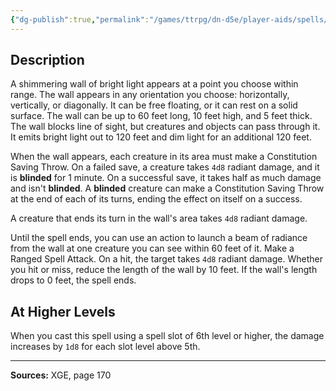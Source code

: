 ```yaml
---
{"dg-publish":true,"permalink":"/games/ttrpg/dn-d5e/player-aids/spells/level-5/wall-of-light/","tags":["TTRPG/DND/5e","verbal","somatic","material","concentration","Spell"],"noteIcon":""}
---
```



## Description
A shimmering wall of bright light appears at a point you choose within range.
The wall appears in any orientation you choose: horizontally, vertically, or diagonally.
It can be free floating, or it can rest on a solid surface.
The wall can be up to 60 feet long, 10 feet high, and 5 feet thick.
The wall blocks line of sight, but creatures and objects can pass through it.
It emits bright light out to 120 feet and dim light for an additional 120 feet.

When the wall appears, each creature in its area must make a Constitution Saving Throw.
On a failed save, a creature takes `4d8` radiant damage, and it is **blinded** for 1 minute.
On a successful save, it takes half as much damage and isn't **blinded**.
A **blinded** creature can make a Constitution Saving Throw at the end of each of its turns, ending the effect on itself on a success.

A creature that ends its turn in the wall's area takes `4d8` radiant damage.

Until the spell ends, you can use an action to launch a beam of radiance from the wall at one creature you can see within 60 feet of it.
Make a Ranged Spell Attack.
On a hit, the target takes `4d8` radiant damage.
Whether you hit or miss, reduce the length of the wall by 10 feet.
If the wall's length drops to 0 feet, the spell ends.

## At Higher Levels
When you cast this spell using a spell slot of 6th level or higher, the damage increases by `1d8` for each slot level above 5th.

---

**Sources:** XGE, page 170
